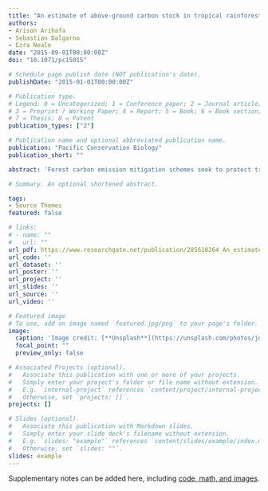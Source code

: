 ```yaml
---
title: "An estimate of above-ground carbon stock in tropical rainforest on Manus Island, Papua New Guinea"
authors:
- Arison Arihafa 
- Sebastian Dalgarno
- Ezra Neale
date: "2015-09-01T00:00:00Z"
doi: "10.1071/pc15015"

# Schedule page publish date (NOT publication's date).
publishDate: "2015-01-01T00:00:00Z"

# Publication type.
# Legend: 0 = Uncategorized; 1 = Conference paper; 2 = Journal article;
# 3 = Preprint / Working Paper; 4 = Report; 5 = Book; 6 = Book section;
# 7 = Thesis; 8 = Patent
publication_types: ["2"]

# Publication name and optional abbreviated publication name.
publication: "Pacific Conservation Biology"
publication_short: ""

abstract: 'Forest carbon emission mitigation schemes seek to protect tropical forest, combat effects of climate change, and offer potential cash and development opportunities. Reducing emissions from deforestation and degradation (REDD+) projects based on a foundation of accurate carbon stock assessment provide such an opportunity for Papua New Guinea. The objective of this study was to quantify the carbon stock of the central forests of Manus Island, Papua New Guinea, and identify factors that underpin any observed variation within it. We employed the Winrock Standard Operating Procedures for Terrestrial Carbon Measurement for plots and associated measurements. In 75 variable-radius nested plots (total area ≤14.4ha), we assessed above-ground and total carbon stock of stems ≥5cm diameter at breast height via general linear models in a model-selection framework. The top models described variation in average carbon stock at 95% lower and upper confidence interval in above-ground biomass solely in terms of forest type: primary hill forest 165.0MgCha-1 (148.3-183.7, n≤48), primary plain forest 100.9MgCha-1 (78.0-130.6, n≤10) and secondary hill forests 99.7MgCha-1 (80.9-122.9, n≤17). To a lesser extent, above-ground carbon stock increased with slope and varied idiosyncratically by the nearest village. Our estimates are comparable with published studies for Papua New Guinea and the wider tropical region. These data should strengthen pre-existing knowledge and inform policies on carbon accounting for REDD+ projects in the region.'

# Summary. An optional shortened abstract.

tags:
- Source Themes
featured: false

# links:
# - name: ""
#   url: ""
url_pdf: https://www.researchgate.net/publication/285618264_An_estimate_of_above-ground_carbon_stock_in_tropical_rainforest_on_Manus_Island_Papua_New_Guinea
url_code: ''
url_dataset: ''
url_poster: ''
url_project: ''
url_slides: ''
url_source: ''
url_video: ''

# Featured image
# To use, add an image named `featured.jpg/png` to your page's folder. 
image:
  caption: 'Image credit: [**Unsplash**](https://unsplash.com/photos/jdD8gXaTZsc)'
  focal_point: ""
  preview_only: false

# Associated Projects (optional).
#   Associate this publication with one or more of your projects.
#   Simply enter your project's folder or file name without extension.
#   E.g. `internal-project` references `content/project/internal-project/index.md`.
#   Otherwise, set `projects: []`.
projects: []

# Slides (optional).
#   Associate this publication with Markdown slides.
#   Simply enter your slide deck's filename without extension.
#   E.g. `slides: "example"` references `content/slides/example/index.md`.
#   Otherwise, set `slides: ""`.
slides: example
---
```


Supplementary notes can be added here, including [code, math, and images](https://wowchemy.com/docs/writing-markdown-latex/).
